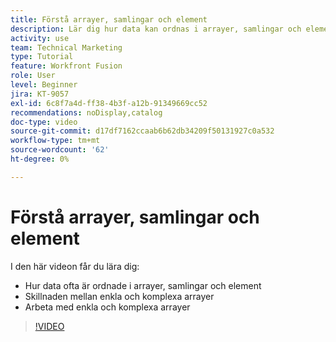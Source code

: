 ```yaml
---
title: Förstå arrayer, samlingar och element
description: Lär dig hur data kan ordnas i arrayer, samlingar och element, och hur du arbetar med enkla och komplexa arrayer, i  [!DNL Adobe Workfront Fusion].
activity: use
team: Technical Marketing
type: Tutorial
feature: Workfront Fusion
role: User
level: Beginner
jira: KT-9057
exl-id: 6c8f7a4d-ff38-4b3f-a12b-91349669cc52
recommendations: noDisplay,catalog
doc-type: video
source-git-commit: d17df7162ccaab6b62db34209f50131927c0a532
workflow-type: tm+mt
source-wordcount: '62'
ht-degree: 0%

---
```


# Förstå arrayer, samlingar och element

I den här videon får du lära dig:

* Hur data ofta är ordnade i arrayer, samlingar och element
* Skillnaden mellan enkla och komplexa arrayer
* Arbeta med enkla och komplexa arrayer

>[!VIDEO](https://video.tv.adobe.com/v/335298/?quality=12&learn=on&enablevpops)
